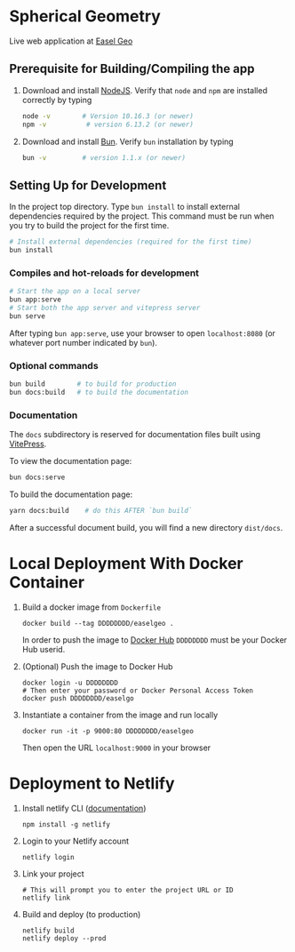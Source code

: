 # Spherical Geometry

Live web application at [Easel Geo](http://easelgeo.app)
 
## Prerequisite for Building/Compiling the app

1. Download and install [NodeJS](https://nodejs.org/en/download/). Verify that `node` and `npm` are installed correctly by typing

   ```bash
   node -v        # Version 10.16.3 (or newer)
   npm -v          # version 6.13.2 (or newer)
   ```

2. Download and install [Bun](https://bun.sh). Verify `bun` installation by typing

   ```bash
   bun -v         # version 1.1.x (or newer)
   ```

## Setting Up for Development

In the project top directory. Type `bun install` to install external dependencies required by the project. This command must be run when you try to build the project for the first time.

```bash
# Install external dependencies (required for the first time)
bun install
```

### Compiles and hot-reloads for development

```bash
# Start the app on a local server
bun app:serve
# Start both the app server and vitepress server
bun serve
```

After typing `bun app:serve`, use your browser to open `localhost:8080` (or whatever port number indicated by `bun`).

### Optional commands

```bash
bun build        # to build for production
bun docs:build   # to build the documentation
```

### Documentation

The `docs` subdirectory is reserved for documentation files built using [VitePress](https://vitepress.dev/).

To view the documentation page:

```bash
bun docs:serve
```

To build the documentation page:

```bash
yarn docs:build    # do this AFTER `bun build`
```

After a successful document build, you will find a new directory `dist/docs`.

# Local Deployment With Docker Container

1. Build a docker image from `Dockerfile`

   ```
   docker build --tag DDDDDDDD/easelgeo .
   ```
   In order to push the image to [Docker Hub](docker.io) `DDDDDDDD` must be your Docker Hub userid.

2. (Optional) Push the image to Docker Hub

   ```
   docker login -u DDDDDDDD
   # Then enter your password or Docker Personal Access Token
   docker push DDDDDDDD/easelgo
   ```

3. Instantiate a container from the image and run locally

   ```
   docker run -it -p 9000:80 DDDDDDDD/easelgeo
   ```
   Then open the URL `localhost:9000` in your browser

# Deployment to Netlify

1. Install netlify CLI ([documentation](https://cli.netlify.com/))

   ```
   npm install -g netlify
   ```

2. Login to your Netlify account

   ```
   netlify login
   ```

4. Link your project

   ```
   # This will prompt you to enter the project URL or ID
   netlify link
   ```

5. Build and deploy (to production)

   ```
   netlify build
   netlify deploy --prod
   ```